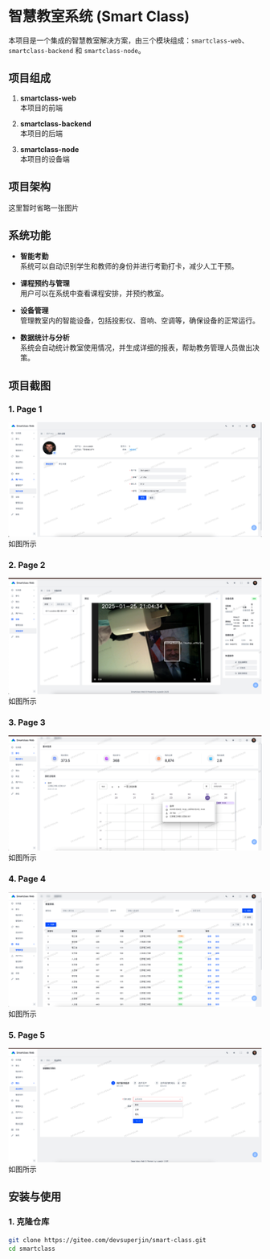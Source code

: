 # 智慧教室系统 (Smart Class)

本项目是一个集成的智慧教室解决方案，由三个模块组成：`smartclass-web`、`smartclass-backend` 和 `smartclass-node`。

## 项目组成

1. **smartclass-web**  
   本项目的前端

2. **smartclass-backend**  
   本项目的后端

3. **smartclass-node**  
   本项目的设备端

## 项目架构

  这里暂时省略一张图片

## 系统功能

- **智能考勤**  
  系统可以自动识别学生和教师的身份并进行考勤打卡，减少人工干预。

- **课程预约与管理**  
  用户可以在系统中查看课程安排，并预约教室。

- **设备管理**  
  管理教室内的智能设备，包括投影仪、音响、空调等，确保设备的正常运行。

- **数据统计与分析**  
  系统会自动统计教室使用情况，并生成详细的报表，帮助教务管理人员做出决策。

## 项目截图

### 1. Page 1
![Page 1](images/1.jpg)
如图所示

### 2. Page 2
![Page 2](images/2.jpg)
如图所示

### 3. Page 3
![Page 3](images/3.jpg)
如图所示

### 4. Page 4
![Page 4](images/4.jpg)
如图所示

### 5. Page 5
![Page 5](images/5.jpg)
如图所示

## 安装与使用

### 1. 克隆仓库

```bash
git clone https://gitee.com/devsuperjin/smart-class.git
cd smartclass
